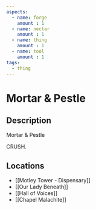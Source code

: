 ```yaml
---
aspects: 
  - name: forge
    amount : 1
  - name: nectar
    amount : 1
  - name: thing
    amount : 1
  - name: tool
    amount : 1
tags:
  - thing
---
```


# Mortar & Pestle

## Description
Mortar & Pestle

CRUSH.
## Locations
- [[Motley Tower - Dispensary]]
- [[Our Lady Beneath]]
- [[Hall of Voices]]
- [[Chapel Malachite]]